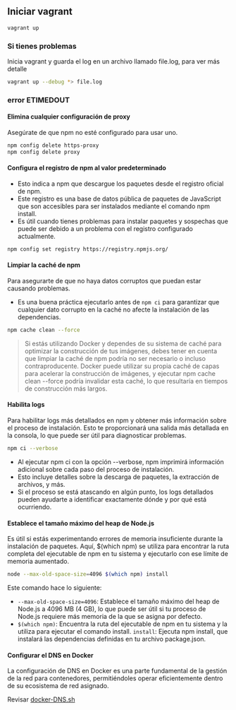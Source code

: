 
## Iniciar vagrant

```sh
vagrant up 
```

### Si tienes problemas

Inicia vagrant y guarda el log en un archivo llamado file.log, para ver más detalle

```sh
vagrant up --debug *> file.log
```

### error ETIMEDOUT

#### Elimina cualquier configuración de proxy

Asegúrate de que npm no esté configurado para usar uno.

```sh
npm config delete https-proxy
npm config delete proxy
```

#### Configura el registro de npm al valor predeterminado

- Esto indica a npm que descargue los paquetes desde el registro oficial de npm. 
- Este registro es una base de datos pública de paquetes de JavaScript que son accesibles para ser instalados mediante el comando npm install.
- Es útil cuando tienes problemas para instalar paquetes y sospechas que puede ser debido a un problema con el registro configurado actualmente.

```sh
npm config set registry https://registry.npmjs.org/
```

#### Limpiar la caché de npm

Para asegurarte de que no haya datos corruptos que puedan estar causando problemas. 

-  Es una buena práctica ejecutarlo antes de `npm ci` para garantizar que cualquier dato corrupto en la caché no afecte la instalación de las dependencias. 

```sh
npm cache clean --force
```

> Si estás utilizando Docker y dependes de su sistema de caché para optimizar la construcción de tus imágenes, debes tener en cuenta que limpiar la caché de npm podría no ser necesario o incluso contraproducente. Docker puede utilizar su propia caché de capas para acelerar la construcción de imágenes, y ejecutar npm cache clean --force podría invalidar esta caché, lo que resultaría en tiempos de construcción más largos.


#### Habilita logs

Para habilitar logs más detallados en npm y obtener más información sobre el proceso de instalación. Esto te proporcionará una salida más detallada en la consola, lo que puede ser útil para diagnosticar problemas.

```sh
npm ci --verbose
```

- Al ejecutar npm ci con la opción --verbose, npm imprimirá información adicional sobre cada paso del proceso de instalación. 
- Esto incluye detalles sobre la descarga de paquetes, la extracción de archivos, y más. 
- Si el proceso se está atascando en algún punto, los logs detallados pueden ayudarte a identificar exactamente dónde y por qué está ocurriendo.

#### Establece el tamaño máximo del heap de Node.js

Es útil si estás experimentando errores de memoria insuficiente durante la instalación de paquetes. Aquí, $(which npm) se utiliza para encontrar la ruta completa del ejecutable de npm en tu sistema y ejecutarlo con ese límite de memoria aumentado.

```sh
node --max-old-space-size=4096 $(which npm) install
```

Este comando hace lo siguiente:

- `--max-old-space-size=4096`: Establece el tamaño máximo del heap de Node.js a 4096 MB (4 GB), lo que puede ser útil si tu proceso de Node.js requiere más memoria de la que se asigna por defecto.
- `$(which npm)`: Encuentra la ruta del ejecutable de npm en tu sistema y la utiliza para ejecutar el comando install.
`install`: Ejecuta npm install, que instalará las dependencias definidas en tu archivo package.json.


#### Configurar el DNS en Docker

La configuración de DNS en Docker es una parte fundamental de la gestión de la red para contenedores, permitiéndoles operar eficientemente dentro de su ecosistema de red asignado.

Revisar [docker-DNS.sh](scripts%2Fdocker-DNS.sh)


